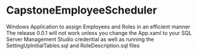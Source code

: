 # CapstoneEmployeeScheduler
Windows Application to assign Employees and Roles in an efficient manner
The release 0.0.1 will not work unless you change the App.xaml to your SQL Server Management Studio credential  as well as running the SettingUpInitialTables.sql and RoleDescription.sql files

